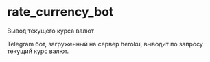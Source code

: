 # rate_currency_bot
Вывод текущего курса валют

Telegram бот, загруженный на сервер heroku, выводит по запросу текущий курс валют.
